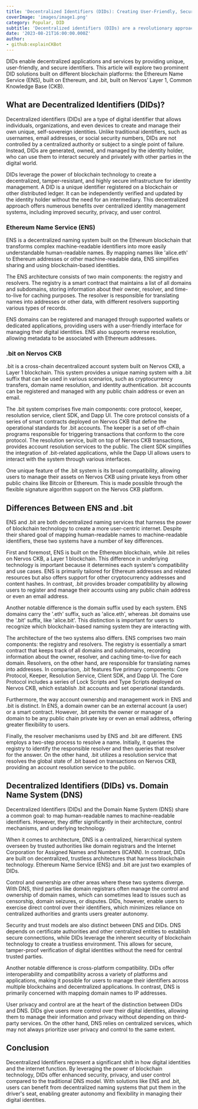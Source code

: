 ```yaml
---
title: 'Decentralized Identifiers (DIDs): Creating User-Friendly, Secure, and Interoperable Blockchain Identities'
coverImage: 'images/image1.png'
category: Popular, DID
subtitle: 'Decentralized identifiers (DIDs) are a revolutionary approach to digital identity management within blockchain technology.'
date: '2023-08-21T16:00:00.000Z'
author: 
- github:explainCKBot
---
```


DIDs enable decentralized applications and services by providing unique, user-friendly, and secure identifiers. This article will explore two prominent DID solutions built on different blockchain platforms: the Ethereum Name Service (ENS), built on Ethereum, and .bit, built on Nervos’ Layer 1, Common Knowledge Base (CKB).


## What are Decentralized Identifiers (DIDs)?

Decentralized identifiers (DIDs) are a type of digital identifier that allows individuals, organizations, and even devices to create and manage their own unique, self-sovereign identities. Unlike traditional identifiers, such as usernames, email addresses, or social security numbers, DIDs are not controlled by a centralized authority or subject to a single point of failure. Instead, DIDs are generated, owned, and managed by the identity holder, who can use them to interact securely and privately with other parties in the digital world.

DIDs leverage the power of blockchain technology to create a decentralized, tamper-resistant, and highly secure infrastructure for identity management. A DID is a unique identifier registered on a blockchain or other distributed ledger. It can be independently verified and updated by the identity holder without the need for an intermediary. This decentralized approach offers numerous benefits over centralized identity management systems, including improved security, privacy, and user control.


### Ethereum Name Service (ENS)

ENS is a decentralized naming system built on the Ethereum blockchain that transforms complex machine-readable identifiers into more easily understandable human-readable names. By mapping names like 'alice.eth' to Ethereum addresses or other machine-readable data, ENS simplifies sharing and using blockchain-based identities.

The ENS architecture consists of two main components: the registry and resolvers. The registry is a smart contract that maintains a list of all domains and subdomains, storing information about their owner, resolver, and time-to-live for caching purposes. The resolver is responsible for translating names into addresses or other data, with different resolvers supporting various types of records.

ENS domains can be registered and managed through supported wallets or dedicated applications, providing users with a user-friendly interface for managing their digital identities. ENS also supports reverse resolution, allowing metadata to be associated with Ethereum addresses.


### .bit on Nervos CKB

.bit is a cross-chain decentralized account system built on Nervos CKB, a Layer 1 blockchain. This system provides a unique naming system with a .bit suffix that can be used in various scenarios, such as cryptocurrency transfers, domain name resolution, and identity authentication. .bit accounts can be registered and managed with any public chain address or even an email.

The .bit system comprises five main components: core protocol, keeper, resolution service, client SDK, and Dapp UI. The core protocol consists of a series of smart contracts deployed on Nervos CKB that define the operational standards for .bit accounts. The keeper is a set of off-chain programs responsible for triggering transactions that conform to the core protocol. The resolution service, built on top of Nervos CKB transactions, provides account resolution services to the public. The client SDK simplifies the integration of .bit-related applications, while the Dapp UI allows users to interact with the system through various interfaces.

One unique feature of the .bit system is its broad compatibility, allowing users to manage their assets on Nervos CKB using private keys from other public chains like Bitcoin or Ethereum. This is made possible through the flexible signature algorithm support on the Nervos CKB platform.


## Differences Between ENS and .bit

ENS and .bit are both decentralized naming services that harness the power of blockchain technology to create a more user-centric internet. Despite their shared goal of mapping human-readable names to machine-readable identifiers, these two systems have a number of key differences.

First and foremost, ENS is built on the Ethereum blockchain, while .bit relies on Nervos CKB, a Layer 1 blockchain. This difference in underlying technology is important because it determines each system's compatibility and use cases. ENS is primarily tailored for Ethereum addresses and related resources but also offers support for other cryptocurrency addresses and content hashes. In contrast, .bit provides broader compatibility by allowing users to register and manage their accounts using any public chain address or even an email address.

Another notable difference is the domain suffix used by each system. ENS domains carry the '.eth' suffix, such as 'alice.eth', whereas .bit domains use the '.bit' suffix, like 'alice.bit'. This distinction is important for users to recognize which blockchain-based naming system they are interacting with.

The architecture of the two systems also differs. ENS comprises two main components: the registry and resolvers. The registry is essentially a smart contract that keeps track of all domains and subdomains, recording information about the owner, resolver, and caching time-to-live for each domain. Resolvers, on the other hand, are responsible for translating names into addresses. In comparison, .bit features five primary components: Core Protocol, Keeper, Resolution Service, Client SDK, and Dapp UI. The Core Protocol includes a series of Lock Scripts and Type Scripts deployed on Nervos CKB, which establish .bit accounts and set operational standards.

Furthermore, the way account ownership and management work in ENS and .bit is distinct. In ENS, a domain owner can be an external account (a user) or a smart contract. However, .bit permits the owner or manager of a domain to be any public chain private key or even an email address, offering greater flexibility to users.

Finally, the resolver mechanisms used by ENS and .bit are different. ENS employs a two-step process to resolve a name. Initially, it queries the registry to identify the responsible resolver and then queries that resolver for the answer. On the other hand, .bit utilizes a resolution service that resolves the global state of .bit based on transactions on Nervos CKB, providing an account resolution service to the public.


## Decentralized Identifiers (DIDs) vs. Domain Name System (DNS)

Decentralized Identifiers (DIDs) and the Domain Name System (DNS) share a common goal: to map human-readable names to machine-readable identifiers. However, they differ significantly in their architecture, control mechanisms, and underlying technology.

When it comes to architecture, DNS is a centralized, hierarchical system overseen by trusted authorities like domain registrars and the Internet Corporation for Assigned Names and Numbers (ICANN). In contrast, DIDs are built on decentralized, trustless architectures that harness blockchain technology. Ethereum Name Service (ENS) and .bit are just two examples of DIDs.

Control and ownership are other areas where these two systems diverge. With DNS, third parties like domain registrars often manage the control and ownership of domain names, which can sometimes lead to issues such as censorship, domain seizures, or disputes. DIDs, however, enable users to exercise direct control over their identifiers, which minimizes reliance on centralized authorities and grants users greater autonomy.

Security and trust models are also distinct between DNS and DIDs. DNS depends on certificate authorities and other centralized entities to establish secure connections, while DIDs leverage the inherent security of blockchain technology to create a trustless environment. This allows for secure, tamper-proof verification of digital identities without the need for central trusted parties.

Another notable difference is cross-platform compatibility. DIDs offer interoperability and compatibility across a variety of platforms and applications, making it possible for users to manage their identifiers across multiple blockchains and decentralized applications. In contrast, DNS is primarily concerned with mapping domain names to IP addresses.

User privacy and control are at the heart of the distinction between DIDs and DNS. DIDs give users more control over their digital identities, allowing them to manage their information and privacy without depending on third-party services. On the other hand, DNS relies on centralized services, which may not always prioritize user privacy and control to the same extent.


## Conclusion

Decentralized Identifiers represent a significant shift in how digital identities and the internet function. By leveraging the power of blockchain technology, DIDs offer enhanced security, privacy, and user control compared to the traditional DNS model. With solutions like ENS and .bit, users can benefit from decentralized naming systems that put them in the driver's seat, enabling greater autonomy and flexibility in managing their digital identities.
